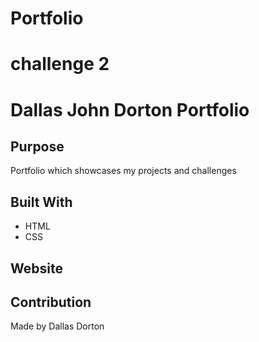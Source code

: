 # Portfolio
# challenge 2
# Dallas John Dorton Portfolio

## Purpose
Portfolio which showcases my projects and challenges

## Built With
* HTML
* CSS

## Website


## Contribution
Made by Dallas Dorton

